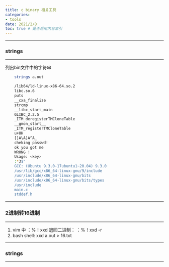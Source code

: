```yaml
---
title: c binary 相关工具
categories:
- tools
date: 2021/2/8
toc: true # 是否启用内容索引
---
```


---
### strings 
---
列出bin文件中的字符串
~~~bash
    strings a.out 

    /lib64/ld-linux-x86-64.so.2
    libc.so.6
    puts
    __cxa_finalize
    strcmp
    __libc_start_main
    GLIBC_2.2.5
    _ITM_deregisterTMCloneTable
    __gmon_start__
    _ITM_registerTMCloneTable
    u+UH
    []A\A]A^A_
    cheking passwd!
    ok you got me
    WRONG !
    Usage: <key>
    :*3$"
    GCC: (Ubuntu 9.3.0-17ubuntu1~20.04) 9.3.0
    /usr/lib/gcc/x86_64-linux-gnu/9/include
    /usr/include/x86_64-linux-gnu/bits
    /usr/include/x86_64-linux-gnu/bits/types
    /usr/include
    main.c
    stddef.h
~~~

---
### 2进制转16进制 
---

1.  vim 中 ：%！xxd   退回二进制： ：%！xxd  -r 
2.  bash shell: xxd a.out > 16.txt


---
### strings 
---

~~~bash 
~~~


